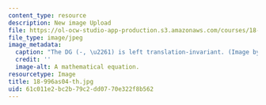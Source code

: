 ```yaml
---
content_type: resource
description: New image Upload
file: https://ol-ocw-studio-app-production.s3.amazonaws.com/courses/18-996a-simplicity-theory-spring-2004/61c011e2bc2b79c2dd0770e322f8b562_18-996as04-th.jpg
file_type: image/jpeg
image_metadata:
  caption: "The DG (-, \u2261) is left translation-invariant. (Image by Dr. Itay Ben-Yaacov.)"
  credit: ''
  image-alt: A mathematical equation.
resourcetype: Image
title: 18-996as04-th.jpg
uid: 61c011e2-bc2b-79c2-dd07-70e322f8b562
---
```

